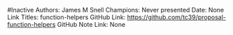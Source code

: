#Inactive
Authors: James M Snell
Champions: Never presented
Date: None
Link Titles: function-helpers
GitHub Link: https://github.com/tc39/proposal-function-helpers
GitHub Note Link: None
